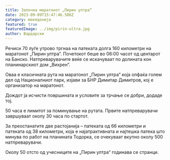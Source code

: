 ```yaml
---
title: Започна маратонот „Пирин ултра“
date: 2023-09-09T15:47:46.506Z
category: македонија
featured: true
featuredImage: ../img/pirin-ultra.jpg
author: Вардарски
---
```

<!--StartFragment-->

Речиси 70 луѓе утрово тргнаа на патеката долга 160 километри на маратонот „Пирин ултра“. Почетокот беше во 06:00 часот од центарот на Банско. Натпреварувачите веќе се искачуваат по долината кон планинарскиот дом „Вихрен“.

Оваа е класичната рута на маратонот „Пирин ултра“ која опфаќа голем дел од Националниот парк, изјави за БНР Димитар Димитров, кој е организатор на маратонот.

Дождот ја исчисти површината и условите за трчање се добри, додаде тој.

50 часа е лимитот за поминување на рутата. Првите натпреварувачи завршуваат околу 30 часа по стартот.

За преостанатите две растојанија – патеката од 66 километри и патеката од 38 километри, која е најатрактивната и најтешка патека што минува по работ на планината Тодорка, се очекуваат вкупно околу 500 натпреварувачи.

Околу 50 отсто од учесниците на „Пирин ултра“ годинава се странци.

<!--EndFragment-->